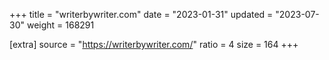 +++
title = "writerbywriter.com"
date = "2023-01-31"
updated = "2023-07-30"
weight = 168291

[extra]
source = "https://writerbywriter.com/"
ratio = 4
size = 164
+++
